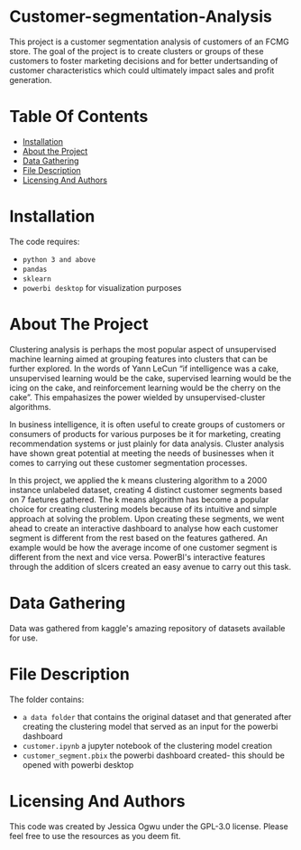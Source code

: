 # Customer-segmentation-Analysis
This project is a customer segmentation analysis of customers of an FCMG store. The goal of the project is to create clusters or groups of these customers to foster marketing decisions and for better undertsanding of customer characteristics which could ultimately impact sales and profit generation.

# Table Of Contents
* [Installation](https://github.com/Jess607/Customer-segmentation-Analysis#installation)
* [About the Project](https://github.com/Jess607/Customer-segmentation-Analysis#about-the-project)
* [Data Gathering](https://github.com/Jess607/Customer-segmentation-Analysis#data-gathering)
* [File Description](https://github.com/Jess607/Customer-segmentation-Analysis#file-description)
* [Licensing And Authors](https://github.com/Jess607/Customer-segmentation-Analysis#licensing-and-authors)

# Installation 
The code requires:
* `python 3 and above`
* `pandas`
* `sklearn`
* `powerbi desktop` for visualization purposes 

# About The Project 
Clustering analysis is perhaps the most popular aspect of unsupervised machine learning aimed at grouping features into clusters that can be further explored. In the words of  Yann LeCun  “if intelligence was a cake, unsupervised learning would be the cake, supervised learning would be the icing on the cake, and reinforcement learning would be the cherry on the cake”. This empahasizes the power wielded by unsupervised-cluster algorithms. 

In business intelligence, it is often useful to create groups of customers or consumers of products for various purposes be it for marketing, creating recommendation systems or just plainly for data analysis. Cluster analysis have shown great potential at meeting the needs of businesses when it comes to carrying out these customer segmentation processes. 

In this project, we applied the k means clustering algorithm to a 2000 instance unlabeled dataset, creating 4 distinct customer segments based on 7 faetures gathered. The k means algorithm has become a popular choice for creating clustering models because of its intuitive and simple approach at solving the problem. Upon creating these segments, we went ahead to create an interactive dashboard to analyse how each customer segment is different from the rest based on the features gathered. An example would be how the average income of one customer segment is different from the next and vice versa. PowerBI's interactive features through the addition of slcers created an easy avenue to carry out this task.

# Data Gathering 
Data was gathered from kaggle's amazing repository of datasets available for use.

# File Description 
The folder contains:
* `a data folder` that contains the original dataset and that generated after creating the clustering model that served as an input for the powerbi dashboard
* `customer.ipynb` a jupyter notebook of the clustering model creation 
* `customer_segment.pbix` the powerbi dashboard created- this should be opened with powerbi desktop


# Licensing And Authors
This code was created by Jessica Ogwu under the GPL-3.0 license. Please feel free to use the resources as you deem fit.